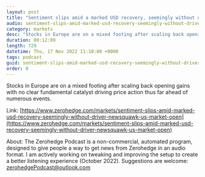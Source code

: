 ```yaml
---
layout: post
title: "Sentiment slips amid a marked USD recovery, seemingly without driver - Newsquawk US Market Open"
audio: sentiment-slips-amid-marked-usd-recovery-seemingly-without-driver-newsquawk-us-market-open-0
category: markets
desc: "Stocks in Europe are on a mixed footing after scaling back opening gains with no clear fundamental catalyst driving price action thus far ahead of numerous events."
duration: 00:12:09
length: 729
datetime: Thu, 17 Nov 2022 11:10:00 +0000
tags: podcast
guid: sentiment-slips-amid-marked-usd-recovery-seemingly-without-driver-newsquawk-us-market-open-0
order: 0
---
```

Stocks in Europe are on a mixed footing after scaling back opening gains with no clear fundamental catalyst driving price action thus far ahead of numerous events.

Link: [https://www.zerohedge.com/markets/sentiment-slips-amid-marked-usd-recovery-seemingly-without-driver-newsquawk-us-market-open](https://www.zerohedge.com/markets/sentiment-slips-amid-marked-usd-recovery-seemingly-without-driver-newsquawk-us-market-open)

About: The Zerohedge Podcast is a non-commercial, automated program, designed to give people a way to get news from Zerohedge in an audio format.  I am actively working on tweaking and improving the setup to create a better listening experience (October 2022).  Suggestions are welcome: [zerohedgePodcast@outlook.com](mailto:zerohedgePodcast@outlook.com)